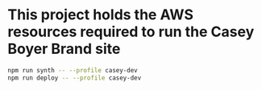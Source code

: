 # This project holds the AWS resources required to run the Casey Boyer Brand site

```bash
npm run synth -- --profile casey-dev
npm run deploy -- --profile casey-dev
```
